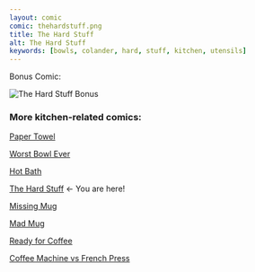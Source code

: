 ```yaml
---
layout: comic
comic: thehardstuff.png
title: The Hard Stuff
alt: The Hard Stuff
keywords: [bowls, colander, hard, stuff, kitchen, utensils]
---
```


Bonus Comic:

![The Hard Stuff Bonus](/images/thehardstuff_bonus.png)


### More kitchen-related comics:

[Paper Towel](https://lolnein.com/2017/04/25/papertowel/)

[Worst Bowl Ever](https://lolnein.com/2018/08/02/worstbowlever/)

[Hot Bath](https://lolnein.com/2019/04/29/hotbath/)

[The Hard Stuff](https://lolnein.com/2019/08/31/thehardstuff/) <- You are here!

[Missing Mug](https://lolnein.com/2019/09/11/missingmug/)

[Mad Mug](https://lolnein.com/2019/11/11/madmug/)

[Ready for Coffee](https://lolnein.com/2020/01/20/readyforcoffee/)

[Coffee Machine vs French Press](https://lolnein.com/2019/10/29/coffeemachinevsfrenchpress/)